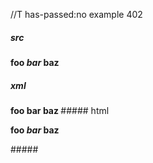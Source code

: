 //T has-passed:no
example 402
##### src
**foo *bar* baz**
##### xml
<?xml version="1.0" encoding="UTF-8"?>
<!DOCTYPE document SYSTEM "CommonMark.dtd">
<document xmlns="http://commonmark.org/xml/1.0">
  <paragraph>
    <strong>
      <text>foo </text>
      <emph>
        <text>bar</text>
      </emph>
      <text> baz</text>
    </strong>
  </paragraph>
</document>
##### html
<p><strong>foo <em>bar</em> baz</strong></p>
#####
